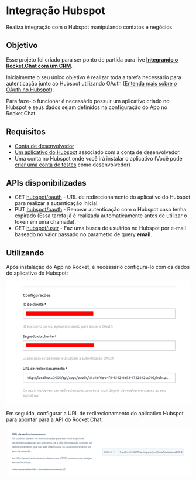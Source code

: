 # Integração Hubspot
Realiza integração com o Hubspot manipulando contatos e negócios

## Objetivo

Esse projeto foi criado para ser ponto de partida para live [**Integrando o Rocket.Chat com um CRM**](https://4linux.com.br/cursos/lp/integrando-rocket-chat-com-crm/).

Inicialmente o seu único objetivo é realizar toda a tarefa necessário para autenticação junto ao Hubspot utilizando OAuth ([Entenda mais sobre o OAuth no Hubspot](https://developers.hubspot.com/docs/api/oauth-quickstart-guide)).

Para faze-lo funcionar é necessário possuir um aplicativo criado no Hubspot e seus dados sejam definidos na configuração do App no Rocket.Chat.

## Requisitos

* [Conta de desenvolvedor](https://app.hubspot.com/signup/developers)
* [Um aplicativo do Hubspot](https://developers.hubspot.com/docs/api/creating-an-app) associado com a conta de desenvolvedor.
* Uma conta no Hubspot onde você irá instalar o aplicativo (Você pode [criar uma conta de testes](https://developers.hubspot.com/docs/api/creating-test-accounts) como desenvolvedor)

## APIs disponibilizadas

* GET [hubspot/oauth](http://localhost:3000/api/apps/public/a1a4ef6a-a4f8-4542-8e93-4732842cc705/hubspot/oauth) - URL de redirecionamento do aplicativo do Hubspot para realizar a autenticação inicial.
* PUT [hubspot/oauth](http://localhost:3000/api/apps/public/a1a4ef6a-a4f8-4542-8e93-4732842cc705/hubspot/oauth) - Renovar autenticação com o Hubspot caso tenha expirado (Essa tarefa já é realizada automaticamente antes de utilizar o token em uma chamada).
* GET [hubspot/user](http://localhost:3000/api/apps/public/a1a4ef6a-a4f8-4542-8e93-4732842cc705/hubspot/user) - Faz uma busca de usuários no Hubspot por e-mail baseado no valor passado no parametro de query **email**.

## Utilizando

Após instalação do App no Rocket, é necessário configura-lo com os dados do aplicativo do Hubspot:

![Configurações do Rocket.Chat](./examples/rocket_app_config.png)

Em seguida, configurar a URL de redirecionamento do aplicativo Hubspot para apontar para a API do Rocket.Chat:

![Configurações do Rocket.Chat](./examples/hubspot_app_url_redirecionamento.png)

